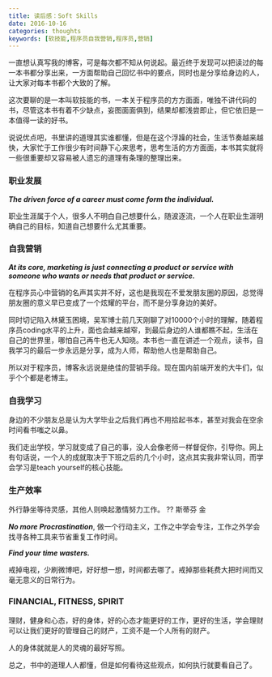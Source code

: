 ```yaml
---
title: 读后感：Soft Skills
date: 2016-10-16
categories: thoughts
keywords: [软技能,程序员自我营销,程序员,营销]
---
```


一直想认真写我的博客，可是每次都不知从何说起。最近终于发现可以把读过的每一本书都分享出来，一方面帮助自己回忆书中的要点，同时也是分享给身边的人，让大家对每本书都个大致的了解。

这次要聊的是一本叫软技能的书，一本关于程序员的方方面面，唯独不讲代码的书，尽管这本书有着不少缺点，妄图面面俱到，结果却都浅尝即止，但它依旧是一本值得一读的好书。

说说优点吧，书里讲的道理其实谁都懂，但是在这个浮躁的社会，生活节奏越来越快，大家忙于工作很少有时间静下心来思考，思考生活的方方面面，本书其实就将一些很重要却又容易被人遗忘的道理有条理的整理出来。

### 职业发展

***The driven force of a career must come form the individual.***

职业生涯属于个人，很多人不明白自己想要什么，随波逐流，一个人在职业生涯明确自己的目标，知道自己想要什么尤其重要。

### 自我营销

***At its core, marketing is just connecting a product or service with someone who wants or needs that product or service.***

在程序员心中营销的名声其实并不好，这也是我现在不爱发朋友圈的原因，总觉得朋友圈的意义早已变成了一个炫耀的平台，而不是分享身边的美好。

同时切记陷入林黛玉困境，吴军博士前几天刚聊了对10000个小时的理解，随着程序员coding水平的上升，面也会越来越窄，到最后身边的人谁都瞧不起，生活在自己的世界里，哪怕自己再牛也无人知晓。本书也一直在讲述一个观点，读书，自我学习的最后一步永远是分享，成为人师，帮助他人也是帮助自己。

所以对于程序员，博客永远说是绝佳的营销手段。现在国内前端开发的大牛们，似乎个个都是老博主。

### 自我学习

身边的不少朋友总是认为大学毕业之后我们再也不用拾起书本，甚至对我会在空余时间看书嗤之以鼻。

我们走出学校，学习就变成了自己的事，没人会像老师一样督促你，引导你。网上有句话说，一个人的成就取决于下班之后的几个小时，这点其实我非常认同，而学会学习是teach yourself的核心技能。

### 生产效率

外行静坐等待灵感，其他人则唤起激情努力工作。  ?? 斯蒂芬 金

***No more Procrastination***, 做一个行动主义，工作之中学会专注，工作之外学会找寻各种工具来节省重复工作时间。

***Find your time wasters.***

戒掉电视，少刷微博吧，好好想一想，时间都去哪了。戒掉那些耗费大把时间而又毫无意义的日常行为。

### FINANCIAL, FITNESS, SPIRIT

理财，健身和心态，好的身体，好的心态才能更好的工作，更好的生活，学会理财可以让我们更好的管理自己的财产，工资不是一个人所有的财产。

人的身体就就是人的灵魂的最好写照。

总之，书中的道理人人都懂，但是如何看待这些观点，如何执行就要看自己了。	
	
	